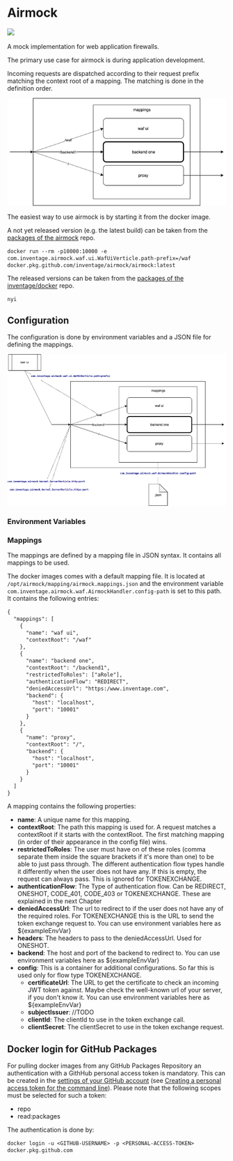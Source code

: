 # Airmock

![](https://github.com/inventage/airmock/workflows/Build%20Pipeline/badge.svg)

A mock implementation for web application firewalls.

The primary use case for airmock is during application development. 

Incoming requests are dispatched according to their request prefix matching the context root of a mapping. The matching is done in the definition order.

![Airmock-Overview](./docs/Airmock-Overview.png)

The easiest way to use airmock is by starting it from the docker image.

A not yet released version (e.g. the latest build) can be taken from the [packages of the airmock](https://github.com/inventage/airmock/packages) repo.

```
docker run --rm -p10000:10000 -e com.inventage.airmock.waf.ui.WafUiVerticle.path-prefix=/waf docker.pkg.github.com/inventage/airmock/airmock:latest
```

The released versions can be taken from the [packages of the inventage/docker]() repo.

```
nyi
```

## Configuration

The configuration is done by environment variables and a JSON file for defining the mappings.

![Airmock-Overview-Config](./docs/Airmock-Overview-Config.png)

### Environment Variables

### Mappings

The mappings are defined by a mapping file in JSON syntax. It contains all mappings to be used.

The docker images comes with a default mapping file. It is located at `/opt/airmock/mapping/airmock.mappings.json` and the environment variable `com.inventage.airmock.waf.AirmockHandler.config-path` is set to this path. It contains the following entries:
```
{
  "mappings": [
    {
      "name": "waf ui",
      "contextRoot": "/waf"
    },
    {
      "name": "backend one",
      "contextRoot": "/backend1",
      "restrictedToRoles": ["aRole"],
      "authenticationFlow": "REDIRECT",
      "deniedAccessUrl": "https:/www.inventage.com",
      "backend": {
        "host": "localhost",
        "port": "10001"
      }
    },
    {
      "name": "proxy",
      "contextRoot": "/",
      "backend": {
        "host": "localhost",
        "port": "10001"
      }
    }
  ]
}
```

A mapping contains the following properties:
- **name**: A unique name for this mapping.
- **contextRoot**: The path this mapping is used for. A request matches a contextRoot if it starts with the contextRoot. The first matching mapping (in order of their appearance in the config file) wins.
- **restrictedToRoles**: The user must have on of these roles (comma separate them inside the square brackets if it's more than one) to be able to just pass through. The different authentication flow types handle it differently when the user does not have any. If this is empty, the request can always pass. This is ignored for TOKENEXCHANGE.
- **authenticationFlow**: The Type of authentication flow. Can be REDIRECT, ONESHOT, CODE_401, CODE_403 or TOKENEXCHANGE. These are explained in the next Chapter
- **deniedAccessUrl**: The url to redirect to if the user does not have any of the required roles. For TOKENEXCHANGE this is the URL to send the token exchange request to. You can use environment variables here as ${exampleEnvVar}
- **headers**: The headers to pass to the deniedAccessUrl. Used for ONESHOT.
- **backend**: The host and port of the backend to redirect to. You can use environment variables here as ${exampleEnvVar}
- **config**: This is a container for additional configurations. So far this is used only for flow type TOKENEXCHANGE.
  - **certificateUrl**: The URL to get the certificate to check an incoming JWT token against. Maybe check the well-known url of your server, if you don't know it. You can use environment variables here as ${exampleEnvVar} 
  - **subjectIssuer**: //TODO
  - **clientId**: The clientId to use in the token exchange call.
  - **clientSecret**: The clientSecret to use in the token exchange request.

## Docker login for GitHub Packages

For pulling docker images from any GitHub Packages Repository an authentication with a GithHub personal access token is mandatory. This can be created in the [settings of your GitHub account](https://github.com/settings/profile) (see [Creating a personal access token for the command line](https://help.github.com/en/github/authenticating-to-github/creating-a-personal-access-token-for-the-command-line)). Please note that the following scopes must be selected for such a token:
- repo
- read:packages

The authentication is done by:

```
docker login -u <GITHUB-USERNAME> -p <PERSONAL-ACCESS-TOKEN> docker.pkg.github.com
```

